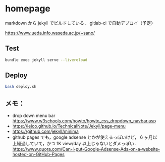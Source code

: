 # homepage

markdown から jekyll でビルドしている．
gitlab-ci で自動デプロイ（予定）

<https://www.ueda.info.waseda.ac.jp/~sano/>

## Test

```bash
bundle exec jekyll serve --livereload
```

## Deploy

```bash
bash deploy.sh
```

## メモ：

- drop down menu bar
  <https://www.w3schools.com/howto/howto_css_dropdown_navbar.asp>
- https://leico.github.io/TechnicalNote/Jekyll/page-menu
- https://github.com/jekyll/minima
- github pages でも，google adsense とかが使えるっぽいけど，
  6 ヶ月以上経過していて，かつ 1K view/day 以上じゃないとダメっぽい．
  <https://www.quora.com/Can-I-put-Google-Adsense-Ads-on-a-website-hosted-on-GitHub-Pages>
